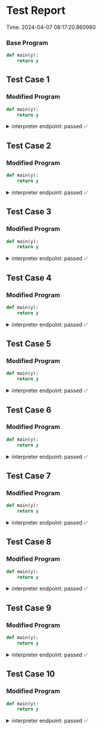 # Test Report

Time: 2024-04-07 08:17:20.860980

### Base Program

```py
def main(y):
	return y
```

## Test Case 1

### Modified Program

```py
def main(y):
	return y
```

<details>
<summary>interpreter endpoint: passed ✅</summary>

Request Body: 
```json
{
    "language": "py",
    "program_model": "{\"importStatements\": [], \"fncs\": {\"main\": {\"name\": \"main\", \"rettype\": \"*\", \"initloc\": 1, \"endloc\": 0, \"params\": [{\"val0\": \"y\", \"val1\": \"*\", \"valueArray\": [\"y\", \"*\"], \"valueList\": [\"y\", \"*\"]}], \"locexprs\": {\"1\": [{\"val0\": \"$ret\", \"val1\": {\"name\": \"y\", \"primed\": false, \"line\": 2, \"tokentype\": \"Variable\"}, \"valueArray\": [\"$ret\", {\"name\": \"y\", \"primed\": false, \"line\": 2}], \"valueList\": [\"$ret\", {\"name\": \"y\", \"primed\": false, \"line\": 2}]}]}, \"loctrans\": {\"1\": {}}, \"locdescs\": {\"1\": \"around the beginning of function 'main'\"}, \"types\": {}}}}",
    "function": "main",
    "inputs": "[]",
    "args": "[56]"
}
```

Message: 
```
Success
```

Actual Output: 
```json
{
    "entries": [
        {
            "functionName": "main",
            "location": 1,
            "mem": {
                "y": 56,
                "$ret'": 56,
                "$ret": "<undef>"
            },
            "isChecked": false
        }
    ]
}
```

</details>

## Test Case 2

### Modified Program

```py
def main(y):
	return y
```

<details>
<summary>interpreter endpoint: passed ✅</summary>

Request Body: 
```json
{
    "language": "py",
    "program_model": "{\"importStatements\": [], \"fncs\": {\"main\": {\"name\": \"main\", \"rettype\": \"*\", \"initloc\": 1, \"endloc\": 0, \"params\": [{\"val0\": \"y\", \"val1\": \"*\", \"valueArray\": [\"y\", \"*\"], \"valueList\": [\"y\", \"*\"]}], \"locexprs\": {\"1\": [{\"val0\": \"$ret\", \"val1\": {\"name\": \"y\", \"primed\": false, \"line\": 2, \"tokentype\": \"Variable\"}, \"valueArray\": [\"$ret\", {\"name\": \"y\", \"primed\": false, \"line\": 2}], \"valueList\": [\"$ret\", {\"name\": \"y\", \"primed\": false, \"line\": 2}]}]}, \"loctrans\": {\"1\": {}}, \"locdescs\": {\"1\": \"around the beginning of function 'main'\"}, \"types\": {}}}}",
    "function": "main",
    "inputs": "[]",
    "args": "[39]"
}
```

Message: 
```
Success
```

Actual Output: 
```json
{
    "entries": [
        {
            "functionName": "main",
            "location": 1,
            "mem": {
                "y": 39,
                "$ret'": 39,
                "$ret": "<undef>"
            },
            "isChecked": false
        }
    ]
}
```

</details>

## Test Case 3

### Modified Program

```py
def main(y):
	return y
```

<details>
<summary>interpreter endpoint: passed ✅</summary>

Request Body: 
```json
{
    "language": "py",
    "program_model": "{\"importStatements\": [], \"fncs\": {\"main\": {\"name\": \"main\", \"rettype\": \"*\", \"initloc\": 1, \"endloc\": 0, \"params\": [{\"val0\": \"y\", \"val1\": \"*\", \"valueArray\": [\"y\", \"*\"], \"valueList\": [\"y\", \"*\"]}], \"locexprs\": {\"1\": [{\"val0\": \"$ret\", \"val1\": {\"name\": \"y\", \"primed\": false, \"line\": 2, \"tokentype\": \"Variable\"}, \"valueArray\": [\"$ret\", {\"name\": \"y\", \"primed\": false, \"line\": 2}], \"valueList\": [\"$ret\", {\"name\": \"y\", \"primed\": false, \"line\": 2}]}]}, \"loctrans\": {\"1\": {}}, \"locdescs\": {\"1\": \"around the beginning of function 'main'\"}, \"types\": {}}}}",
    "function": "main",
    "inputs": "[]",
    "args": "[82]"
}
```

Message: 
```
Success
```

Actual Output: 
```json
{
    "entries": [
        {
            "functionName": "main",
            "location": 1,
            "mem": {
                "y": 82,
                "$ret'": 82,
                "$ret": "<undef>"
            },
            "isChecked": false
        }
    ]
}
```

</details>

## Test Case 4

### Modified Program

```py
def main(y):
	return y
```

<details>
<summary>interpreter endpoint: passed ✅</summary>

Request Body: 
```json
{
    "language": "py",
    "program_model": "{\"importStatements\": [], \"fncs\": {\"main\": {\"name\": \"main\", \"rettype\": \"*\", \"initloc\": 1, \"endloc\": 0, \"params\": [{\"val0\": \"y\", \"val1\": \"*\", \"valueArray\": [\"y\", \"*\"], \"valueList\": [\"y\", \"*\"]}], \"locexprs\": {\"1\": [{\"val0\": \"$ret\", \"val1\": {\"name\": \"y\", \"primed\": false, \"line\": 2, \"tokentype\": \"Variable\"}, \"valueArray\": [\"$ret\", {\"name\": \"y\", \"primed\": false, \"line\": 2}], \"valueList\": [\"$ret\", {\"name\": \"y\", \"primed\": false, \"line\": 2}]}]}, \"loctrans\": {\"1\": {}}, \"locdescs\": {\"1\": \"around the beginning of function 'main'\"}, \"types\": {}}}}",
    "function": "main",
    "inputs": "[]",
    "args": "[25]"
}
```

Message: 
```
Success
```

Actual Output: 
```json
{
    "entries": [
        {
            "functionName": "main",
            "location": 1,
            "mem": {
                "y": 25,
                "$ret'": 25,
                "$ret": "<undef>"
            },
            "isChecked": false
        }
    ]
}
```

</details>

## Test Case 5

### Modified Program

```py
def main(y):
	return y
```

<details>
<summary>interpreter endpoint: passed ✅</summary>

Request Body: 
```json
{
    "language": "py",
    "program_model": "{\"importStatements\": [], \"fncs\": {\"main\": {\"name\": \"main\", \"rettype\": \"*\", \"initloc\": 1, \"endloc\": 0, \"params\": [{\"val0\": \"y\", \"val1\": \"*\", \"valueArray\": [\"y\", \"*\"], \"valueList\": [\"y\", \"*\"]}], \"locexprs\": {\"1\": [{\"val0\": \"$ret\", \"val1\": {\"name\": \"y\", \"primed\": false, \"line\": 2, \"tokentype\": \"Variable\"}, \"valueArray\": [\"$ret\", {\"name\": \"y\", \"primed\": false, \"line\": 2}], \"valueList\": [\"$ret\", {\"name\": \"y\", \"primed\": false, \"line\": 2}]}]}, \"loctrans\": {\"1\": {}}, \"locdescs\": {\"1\": \"around the beginning of function 'main'\"}, \"types\": {}}}}",
    "function": "main",
    "inputs": "[]",
    "args": "[61]"
}
```

Message: 
```
Success
```

Actual Output: 
```json
{
    "entries": [
        {
            "functionName": "main",
            "location": 1,
            "mem": {
                "y": 61,
                "$ret'": 61,
                "$ret": "<undef>"
            },
            "isChecked": false
        }
    ]
}
```

</details>

## Test Case 6

### Modified Program

```py
def main(y):
	return y
```

<details>
<summary>interpreter endpoint: passed ✅</summary>

Request Body: 
```json
{
    "language": "py",
    "program_model": "{\"importStatements\": [], \"fncs\": {\"main\": {\"name\": \"main\", \"rettype\": \"*\", \"initloc\": 1, \"endloc\": 0, \"params\": [{\"val0\": \"y\", \"val1\": \"*\", \"valueArray\": [\"y\", \"*\"], \"valueList\": [\"y\", \"*\"]}], \"locexprs\": {\"1\": [{\"val0\": \"$ret\", \"val1\": {\"name\": \"y\", \"primed\": false, \"line\": 2, \"tokentype\": \"Variable\"}, \"valueArray\": [\"$ret\", {\"name\": \"y\", \"primed\": false, \"line\": 2}], \"valueList\": [\"$ret\", {\"name\": \"y\", \"primed\": false, \"line\": 2}]}]}, \"loctrans\": {\"1\": {}}, \"locdescs\": {\"1\": \"around the beginning of function 'main'\"}, \"types\": {}}}}",
    "function": "main",
    "inputs": "[]",
    "args": "[62]"
}
```

Message: 
```
Success
```

Actual Output: 
```json
{
    "entries": [
        {
            "functionName": "main",
            "location": 1,
            "mem": {
                "y": 62,
                "$ret'": 62,
                "$ret": "<undef>"
            },
            "isChecked": false
        }
    ]
}
```

</details>

## Test Case 7

### Modified Program

```py
def main(y):
	return y
```

<details>
<summary>interpreter endpoint: passed ✅</summary>

Request Body: 
```json
{
    "language": "py",
    "program_model": "{\"importStatements\": [], \"fncs\": {\"main\": {\"name\": \"main\", \"rettype\": \"*\", \"initloc\": 1, \"endloc\": 0, \"params\": [{\"val0\": \"y\", \"val1\": \"*\", \"valueArray\": [\"y\", \"*\"], \"valueList\": [\"y\", \"*\"]}], \"locexprs\": {\"1\": [{\"val0\": \"$ret\", \"val1\": {\"name\": \"y\", \"primed\": false, \"line\": 2, \"tokentype\": \"Variable\"}, \"valueArray\": [\"$ret\", {\"name\": \"y\", \"primed\": false, \"line\": 2}], \"valueList\": [\"$ret\", {\"name\": \"y\", \"primed\": false, \"line\": 2}]}]}, \"loctrans\": {\"1\": {}}, \"locdescs\": {\"1\": \"around the beginning of function 'main'\"}, \"types\": {}}}}",
    "function": "main",
    "inputs": "[]",
    "args": "[71]"
}
```

Message: 
```
Success
```

Actual Output: 
```json
{
    "entries": [
        {
            "functionName": "main",
            "location": 1,
            "mem": {
                "y": 71,
                "$ret'": 71,
                "$ret": "<undef>"
            },
            "isChecked": false
        }
    ]
}
```

</details>

## Test Case 8

### Modified Program

```py
def main(y):
	return y
```

<details>
<summary>interpreter endpoint: passed ✅</summary>

Request Body: 
```json
{
    "language": "py",
    "program_model": "{\"importStatements\": [], \"fncs\": {\"main\": {\"name\": \"main\", \"rettype\": \"*\", \"initloc\": 1, \"endloc\": 0, \"params\": [{\"val0\": \"y\", \"val1\": \"*\", \"valueArray\": [\"y\", \"*\"], \"valueList\": [\"y\", \"*\"]}], \"locexprs\": {\"1\": [{\"val0\": \"$ret\", \"val1\": {\"name\": \"y\", \"primed\": false, \"line\": 2, \"tokentype\": \"Variable\"}, \"valueArray\": [\"$ret\", {\"name\": \"y\", \"primed\": false, \"line\": 2}], \"valueList\": [\"$ret\", {\"name\": \"y\", \"primed\": false, \"line\": 2}]}]}, \"loctrans\": {\"1\": {}}, \"locdescs\": {\"1\": \"around the beginning of function 'main'\"}, \"types\": {}}}}",
    "function": "main",
    "inputs": "[]",
    "args": "[7]"
}
```

Message: 
```
Success
```

Actual Output: 
```json
{
    "entries": [
        {
            "functionName": "main",
            "location": 1,
            "mem": {
                "y": 7,
                "$ret'": 7,
                "$ret": "<undef>"
            },
            "isChecked": false
        }
    ]
}
```

</details>

## Test Case 9

### Modified Program

```py
def main(y):
	return y
```

<details>
<summary>interpreter endpoint: passed ✅</summary>

Request Body: 
```json
{
    "language": "py",
    "program_model": "{\"importStatements\": [], \"fncs\": {\"main\": {\"name\": \"main\", \"rettype\": \"*\", \"initloc\": 1, \"endloc\": 0, \"params\": [{\"val0\": \"y\", \"val1\": \"*\", \"valueArray\": [\"y\", \"*\"], \"valueList\": [\"y\", \"*\"]}], \"locexprs\": {\"1\": [{\"val0\": \"$ret\", \"val1\": {\"name\": \"y\", \"primed\": false, \"line\": 2, \"tokentype\": \"Variable\"}, \"valueArray\": [\"$ret\", {\"name\": \"y\", \"primed\": false, \"line\": 2}], \"valueList\": [\"$ret\", {\"name\": \"y\", \"primed\": false, \"line\": 2}]}]}, \"loctrans\": {\"1\": {}}, \"locdescs\": {\"1\": \"around the beginning of function 'main'\"}, \"types\": {}}}}",
    "function": "main",
    "inputs": "[]",
    "args": "[70]"
}
```

Message: 
```
Success
```

Actual Output: 
```json
{
    "entries": [
        {
            "functionName": "main",
            "location": 1,
            "mem": {
                "y": 70,
                "$ret'": 70,
                "$ret": "<undef>"
            },
            "isChecked": false
        }
    ]
}
```

</details>

## Test Case 10

### Modified Program

```py
def main(y):
	return y
```

<details>
<summary>interpreter endpoint: passed ✅</summary>

Request Body: 
```json
{
    "language": "py",
    "program_model": "{\"importStatements\": [], \"fncs\": {\"main\": {\"name\": \"main\", \"rettype\": \"*\", \"initloc\": 1, \"endloc\": 0, \"params\": [{\"val0\": \"y\", \"val1\": \"*\", \"valueArray\": [\"y\", \"*\"], \"valueList\": [\"y\", \"*\"]}], \"locexprs\": {\"1\": [{\"val0\": \"$ret\", \"val1\": {\"name\": \"y\", \"primed\": false, \"line\": 2, \"tokentype\": \"Variable\"}, \"valueArray\": [\"$ret\", {\"name\": \"y\", \"primed\": false, \"line\": 2}], \"valueList\": [\"$ret\", {\"name\": \"y\", \"primed\": false, \"line\": 2}]}]}, \"loctrans\": {\"1\": {}}, \"locdescs\": {\"1\": \"around the beginning of function 'main'\"}, \"types\": {}}}}",
    "function": "main",
    "inputs": "[]",
    "args": "[22]"
}
```

Message: 
```
Success
```

Actual Output: 
```json
{
    "entries": [
        {
            "functionName": "main",
            "location": 1,
            "mem": {
                "y": 22,
                "$ret'": 22,
                "$ret": "<undef>"
            },
            "isChecked": false
        }
    ]
}
```

</details>

